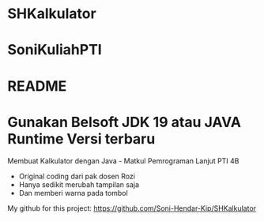 # SHKalkulator
# SoniKuliahPTI
# README
# Gunakan Belsoft JDK 19 atau JAVA Runtime Versi terbaru

 Membuat Kalkulator dengan Java - Matkul Pemrograman Lanjut PTI 4B

- Original coding dari pak dosen Rozi
- Hanya sedikit merubah tampilan saja
- Dan memberi warna pada tombol

 My github for this project: 
 https://github.com/Soni-Hendar-Kip/SHKalkulator
